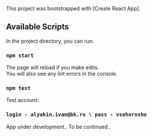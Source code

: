 This project was bootstrapped with [Create React App].

## Available Scripts

In the project directory, you can run:

### `npm start`

The page will reload if you make edits.<br>
You will also see any lint errors in the console.

### `npm test`

Test account:

### `login - alyakin.ivan@bk.ru \ pass - vsehorosho`

App under development..
To be continued..
